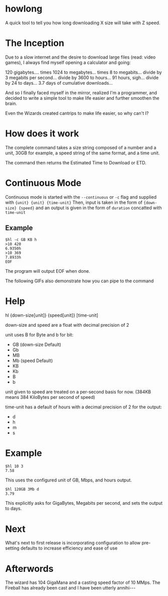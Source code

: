 # howlong
A quick tool to tell you how long downloading X size will take with Z speed.

# The Inception
Due to a slow internet and the desire to download large files (read: video games), I always find myself opening a calculator and going:

120 gigabytes.... times 1024 to megabytes... times 8 to megabits... divide by 3 megabits per second... divide by 3600 to hours... 91 hours, sigh... divide by 24 to days... 3.7 days of cumulative downloads...

And so I finally faced myself in the mirror, realized I'm a programmer, and decided to write a simple tool to make life easier and further smoothen the brain.

Even the Wizards created cantrips to make life easier, so why can't I?

# How does it work
The complete command takes a size string composed of a number and a unit, 30GB for example, a speed string of the same format, and a time unit.

The command then returns the Estimated Time to Download or ETD.

# Continuous Mode
Continuous mode is started with the `--continuous` or `-c` flag and supplied with `{unit} {unit} {time-unit}`
Then, input is taken in the form of `{down-size} {speed}` and an output is given in the form of `duration` concatted with `time-unit`

## Example
```
$hl -c GB KB h
>10 420 
6.9350h
>10 369
7.8933h
EOF
```
The program will output EOF when done.

The following GIFs also demonstrate how you can pipe to the command



# Help
hl {down-size[unit]} {speed[unit]} [time-unit]

down-size and speed are a float with decimal precision of 2

unit uses B for Byte and b for bit:
- GB (down-size Default)
- Gb
- MB
- Mb (speed Default)
- KB
- Kb
- B
- b

unit given to speed are treated on a per-second basis for now. (384KB means 384 KiloBytes per second of speed)

time-unit has a default of hours with a decimal precision of 2 for the output:
- d
- h
- m
- s

# Example
```
$hl 10 3
7.58
```
This uses the configured unit of GB, Mbps, and hours output.
```
$hl 120GB 3Mb d
3.79
```
This explicitly asks for GigaBytes, Megabits per second, and sets the output to days.

# Next
What's next to first release is incorporating configuration to allow pre-setting defaults to increase efficiency and ease of use

# Afterwords
The wizard has 104 GigaMana and a casting speed factor of 10 MMps.
The Fireball has already been cast and I have been utterly annihi---

